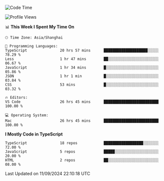 <!--START_SECTION:waka-->
![Code Time](http://img.shields.io/badge/Code%20Time-6%2C631%20hrs%2013%20mins-blue)

![Profile Views](http://img.shields.io/badge/Profile%20Views-0-blue)

📊 **This Week I Spent My Time On** 

```text
🕑︎ Time Zone: Asia/Shanghai

💬 Programming Languages: 
TypeScript               20 hrs 57 mins      ████████████████████░░░░░   78.29 % 
Less                     1 hr 47 mins        ██░░░░░░░░░░░░░░░░░░░░░░░   06.67 % 
JavaScript               1 hr 34 mins        █░░░░░░░░░░░░░░░░░░░░░░░░   05.86 % 
JSON                     1 hr 1 min          █░░░░░░░░░░░░░░░░░░░░░░░░   03.84 % 
CSS                      53 mins             █░░░░░░░░░░░░░░░░░░░░░░░░   03.32 % 

🔥 Editors: 
VS Code                  26 hrs 45 mins      █████████████████████████   100.00 % 

💻 Operating System: 
Mac                      26 hrs 45 mins      █████████████████████████   100.00 % 
```

**I Mostly Code in TypeScript** 

```text
TypeScript               18 repos            ██████████████████░░░░░░░   72.00 % 
JavaScript               5 repos             █████░░░░░░░░░░░░░░░░░░░░   20.00 % 
HTML                     2 repos             ██░░░░░░░░░░░░░░░░░░░░░░░   08.00 % 
```




 Last Updated on 11/09/2024 22:10:18 UTC
<!--END_SECTION:waka-->
